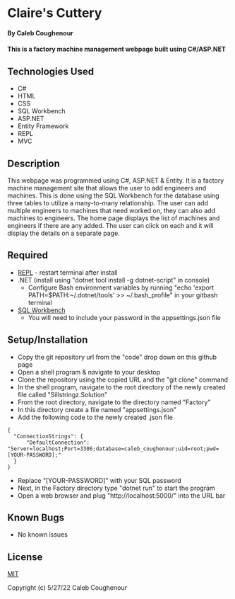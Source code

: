 # Claire's Cuttery

#### By Caleb Coughenour

#### This is a factory machine management webpage built using C#/ASP.NET

## Technologies Used

* C#
* HTML
* CSS
* SQL Workbench
* ASP.NET
* Entity Framework
* REPL
* MVC

## Description

 This webpage was programmed using C#, ASP.NET & Entity. It is a factory machine management site that allows the user to add engineers and machines. This is done using the SQL Workbench for the database using three tables to utilize a many-to-many relationship. The user can add multiple engineers to machines that need worked on, they can also add machines to engineers. The home page displays the list of machines and engineers if there are any added. The user can click on each and it will display the details on a separate page.

## Required

* [REPL](https://dotnet.microsoft.com/en-us/download/dotnet/thank-you/sdk-5.0.401-windows-x64-installer) - restart terminal after install
* .NET (install using "dotnet tool install -g dotnet-script" in console)
    - Configure Bash environment variables by running "echo 'export PATH=$PATH:~/.dotnet/tools' >> ~/.bash_profile" in your gitbash terminal
* [SQL Workbench](https://downloads.mysql.com/archives/get/p/25/file/mysql-installer-web-community-8.0.19.0.msi)
    - You will need to include your password in the appsettings.json file

## Setup/Installation

* Copy the git repository url from the "code" drop down on this github page
* Open a shell program & navigate to your desktop
* Clone the repository using the copied URL and the "git clone" command
* In the shell program, navigate to the root directory of the newly created file called "Sillstringz.Solution"
* From the root directory, navigate to the directory named "Factory"
* In this directory create a file named "appsettings.json"
* Add the following code to the newly created .json file
```
{
  "ConnectionStrings": {
      "DefaultConnection": "Server=localhost;Port=3306;database=caleb_coughenour;uid=root;pwd=[YOUR-PASSWORD];"
  }
}
```
* Replace "[YOUR-PASSWORD]" with your SQL password
* Next, in the Factory directory type "dotnet run" to start the program
* Open a web browser and plug "http://localhost:5000/" into the URL bar

## Known Bugs

* No known issues

## License

[MIT](LICENSE)

Copyright (c) 5/27/22 Caleb Coughenour